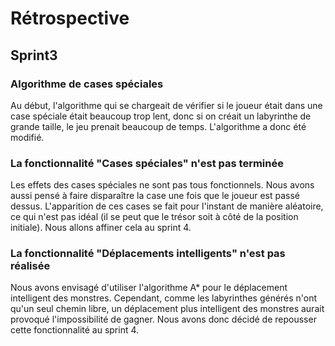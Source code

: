 # Rétrospective 

## Sprint3


### Algorithme de cases spéciales

Au début, l'algorithme qui se chargeait de vérifier si le joueur était dans une case spéciale était beaucoup 
trop lent, donc si on créait un labyrinthe de grande taille, le jeu prenait beaucoup de temps. L'algorithme a
donc été modifié.

### La fonctionnalité "Cases spéciales" n'est pas terminée

Les effets des cases spéciales ne sont pas tous fonctionnels. Nous avons aussi pensé à faire disparaître
la case une fois que le joueur est passé dessus. L'apparition de ces cases se fait pour l'instant de manière
aléatoire, ce qui n'est pas idéal (il se peut que le trésor soit à côté de la position initiale). Nous allons
affiner cela au sprint 4.

### La fonctionnalité "Déplacements intelligents" n'est pas réalisée

Nous avons envisagé d'utiliser l'algorithme A* pour le déplacement intelligent des monstres. Cependant, comme
les labyrinthes générés n'ont qu'un seul chemin libre, un déplacement plus intelligent des monstres aurait 
provoqué l'impossibilité de gagner. Nous avons donc décidé de repousser cette fonctionnalité au sprint 4.